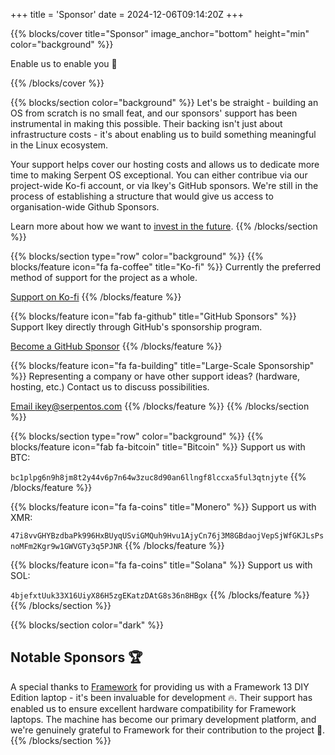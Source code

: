 +++
title = 'Sponsor'
date = 2024-12-06T09:14:20Z
+++

{{% blocks/cover title="Sponsor" image_anchor="bottom" height="min" color="background" %}}

Enable us to enable you 🚀

{{% /blocks/cover %}}

{{% blocks/section color="background" %}}
Let's be straight - building an OS from scratch is no small feat, and our sponsors' support has been instrumental in making this possible. Their backing isn't just about infrastructure costs - it's about enabling us to build something meaningful in the Linux ecosystem.

Your support helps cover our hosting costs and allows us to dedicate more time to making Serpent OS exceptional. You can either contribue via our project-wide Ko-fi account, or via Ikey's GitHub sponsors. We're still in the process of establishing a structure that
would give us access to organisation-wide Github Sponsors.

Learn more about how we want to [invest in the future](/blog/2024/12/31/investing-in-the-future/).
{{% /blocks/section %}}

{{% blocks/section type="row" color="background" %}}
{{% blocks/feature icon="fa fa-coffee" title="Ko-fi" %}}
Currently the preferred method of support for the project as a whole.

[Support on Ko-fi](https://ko-fi.com/serpentos)
{{% /blocks/feature %}}

{{% blocks/feature icon="fab fa-github" title="GitHub Sponsors" %}}
Support Ikey directly through GitHub's sponsorship program.

[Become a GitHub Sponsor](https://github.com/sponsors/ikeycode)
{{% /blocks/feature %}}

{{% blocks/feature icon="fa fa-building" title="Large-Scale Sponsorship" %}}
Representing a company or have other support ideas? (hardware, hosting, etc.)
Contact us to discuss possibilities.

[Email ikey@serpentos.com](mailto:ikey@serpentos.com)
{{% /blocks/feature %}}
{{% /blocks/section %}}

{{% blocks/section type="row" color="background" %}}
{{% blocks/feature icon="fab fa-bitcoin" title="Bitcoin" %}}
Support us with BTC:

`bc1plpg6n9h8jm8t2y44v6p7n64w3zuc8d90an6llngf8lccxa5ful3qtnjyte`
{{% /blocks/feature %}}

{{% blocks/feature icon="fa fa-coins" title="Monero" %}}
Support us with XMR:

`47i8vvGHYBzdbaPk996HxBUyqUSviGMQuh9Hvu1AjyCn76j3M8GBdaojVepSjWfGKJLsPsnoMFm2Kgr9w1GWVGTy3q5PJNR`
{{% /blocks/feature %}}

{{% blocks/feature icon="fa fa-coins" title="Solana" %}}
Support us with SOL:

`4bjefxtUuk33X16UiyX86H5zgEKatzDAtG8s36n8HBgx`
{{% /blocks/feature %}}
{{% /blocks/section %}}

{{% blocks/section color="dark" %}}
## Notable Sponsors 🏆

A special thanks to [Framework](https://frame.work) for providing us with a Framework 13 DIY Edition laptop - it's been invaluable for development 🔥. Their support has enabled us to ensure excellent hardware compatibility for Framework laptops. The machine has become our primary development platform, and we're genuinely grateful to Framework for their contribution to the project 💪.
{{% /blocks/section %}}
